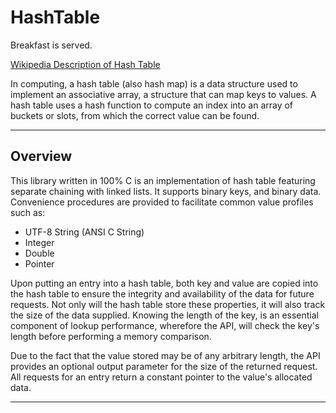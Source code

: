 HashTable
=========

Breakfast is served.

[Wikipedia Description of Hash Table](http://en.wikipedia.org/wiki/Hash_table)

In computing, a hash table (also hash map) is a data structure used to implement
an associative array, a structure that can map keys to values. A hash table uses
a hash function to compute an index into an array of buckets or slots, from
which the correct value can be found.
***

## Overview

This library written in 100% C is an implementation of hash table featuring
separate chaining with linked lists. It supports binary keys, and binary data.
Convenience procedures are provided to facilitate common value profiles such as:

*  UTF-8 String (ANSI C String)
*  Integer
*  Double
*  Pointer

Upon putting an entry into a hash table, both key and value are copied into
the hash table to ensure the integrity and availability of the data for future
requests. Not only will the hash table store these properties, it will also 
track the size of the data supplied. Knowing the length of the key, is an
essential component of lookup performance, wherefore the API, will check the
key's length before performing a memory comparison.

Due to the fact that the value stored may be of any arbitrary length, the API
provides an optional output parameter for the size of the returned request. All
requests for an entry return a constant pointer to the value's allocated data.
***

